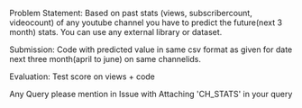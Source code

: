 Problem Statement:
   Based on past stats (views, subscribercount, videocount) of any youtube channel you have to
      predict the future(next 3 month) stats.
   You can use any external library or dataset.


Submission:
  Code with predicted value in same csv format as given for date next three month(april to june) on same channelids.

Evaluation:
  Test score on views + code

Any Query please mention in Issue with Attaching 'CH_STATS' in your query
